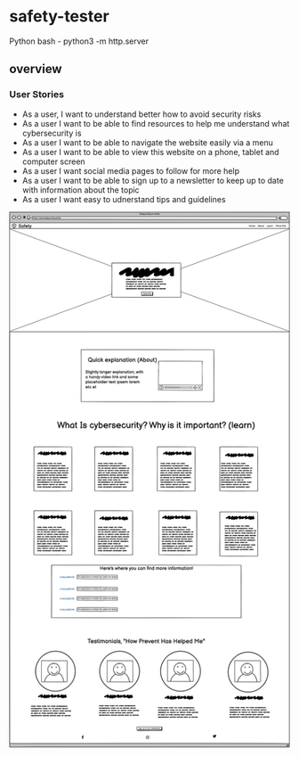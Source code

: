 # safety-tester

Python bash - python3 -m http.server

## overview


### User Stories
* As a user, I want to understand better how to avoid security risks
* As a user I want to be able to find resources to help me understand what cybersecurity is 
* As a user I want to be able to navigate the website easily via a menu
* As a user I want to be able to view this website on a phone, tablet and computer screen
* As a user I want social media pages to follow for more help
* As a user I want to be able to sign up to a newsletter to keep up to date with information about the topic
* As a user I want easy to udnerstand tips and guidelines

![Wireframe](assets/images/New%20Wireframe%201%20copy.png)